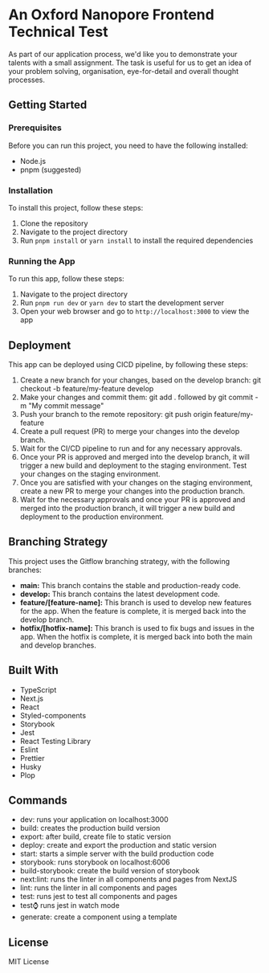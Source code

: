 # An Oxford Nanopore Frontend Technical Test

As part of our application process, we'd like you to demonstrate your talents with a small assignment. 
The task is useful for us to get an idea of your problem solving, organisation, eye-for-detail and overall thought processes. 

## Getting Started

### Prerequisites

Before you can run this project, you need to have the following installed:

- Node.js
- pnpm (suggested)

### Installation

To install this project, follow these steps:

1. Clone the repository
2. Navigate to the project directory
3. Run `pnpm install` or `yarn install` to install the required dependencies

### Running the App

To run this app, follow these steps:

1. Navigate to the project directory
2. Run `pnpm run dev` or `yarn dev` to start the development server
3. Open your web browser and go to `http://localhost:3000` to view the app

## Deployment

This app can be deployed using CICD pipeline, by following these steps:

1. Create a new branch for your changes, based on the develop branch: git checkout -b feature/my-feature develop
2. Make your changes and commit them: git add . followed by git commit -m "My commit message"
3. Push your branch to the remote repository: git push origin feature/my-feature
4. Create a pull request (PR) to merge your changes into the develop branch.
5. Wait for the CI/CD pipeline to run and for any necessary approvals.
6. Once your PR is approved and merged into the develop branch, it will trigger a new build and deployment to the staging environment. Test your changes on the staging environment.
7. Once you are satisfied with your changes on the staging environment, create a new PR to merge your changes into the production branch.
8. Wait for the necessary approvals and once your PR is approved and merged into the production branch, it will trigger a new build and deployment to the production environment.

## Branching Strategy

This project uses the Gitflow branching strategy, with the following branches:

- **main:** This branch contains the stable and production-ready code.
- **develop:** This branch contains the latest development code.
- **feature/[feature-name]:** This branch is used to develop new features for the app. When the feature is complete, it is merged back into the develop branch.
- **hotfix/[hotfix-name]:** This branch is used to fix bugs and issues in the app. When the hotfix is complete, it is merged back into both the main and develop branches.

## Built With

- TypeScript
- Next.js
- React
- Styled-components
- Storybook
- Jest
- React Testing Library
- Eslint
- Prettier
- Husky
- Plop

## Commands
- dev: runs your application on localhost:3000
- build: creates the production build version
- export: after build, create file to static version
- deploy: create and export the production and static version
- start: starts a simple server with the build production code
- storybook: runs storybook on localhost:6006
- build-storybook: create the build version of storybook
- next:lint: runs the linter in all components and pages from NextJS
- lint: runs the linter in all components and pages
- test: runs jest to test all components and pages
- test:watch: runs jest in watch mode
- generate: create a component using a template

## License

MIT License